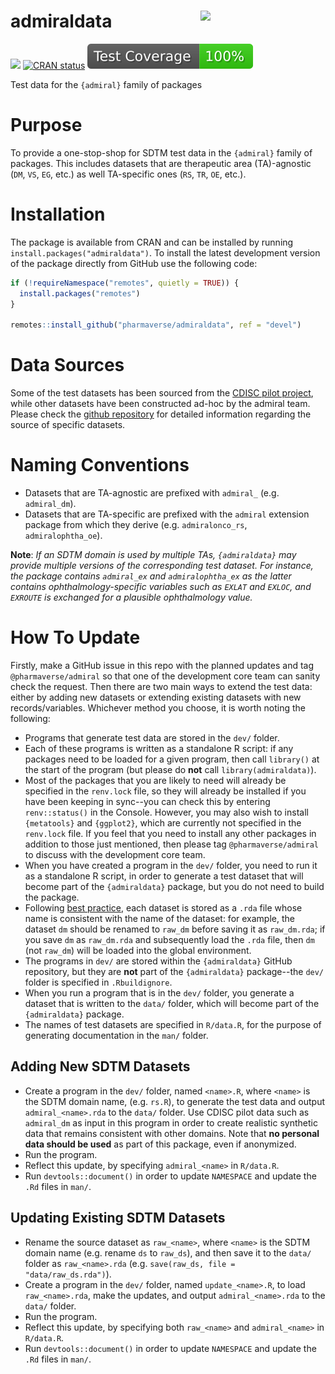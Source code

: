 # admiraldata <img src="man/figures/logo.png" align="right" width="200" style="margin-left:50px;"/>

<!-- badges: start -->

[<img src="http://pharmaverse.org/shields/admiral.svg">](https://pharmaverse.org)
[![CRAN status](https://www.r-pkg.org/badges/version/admiraldata)](https://CRAN.R-project.org/package=admiraldata)
[![Test Coverage](https://raw.githubusercontent.com/pharmaverse/admiraldata/badges/main/test-coverage.svg)](https://github.com/pharmaverse/admiraldata/actions/workflows/code-coverage.yml)

<!-- badges: end -->

Test data for the `{admiral}` family of packages 

# Purpose

To provide a one-stop-shop for SDTM test data in the `{admiral}` family of packages. This includes  datasets that are therapeutic area (TA)-agnostic (`DM`, `VS`, `EG`, etc.) as well TA-specific ones (`RS`, `TR`, `OE`, etc.).

# Installation

The package is available from CRAN and can be installed by running `install.packages("admiraldata")`.
To install the latest development version of the package directly from GitHub use the following code:

```r
if (!requireNamespace("remotes", quietly = TRUE)) {
  install.packages("remotes")
}

remotes::install_github("pharmaverse/admiraldata", ref = "devel")
```

# Data Sources

Some of the test datasets has been sourced from the [CDISC pilot project](https://github.com/cdisc-org/sdtm-adam-pilot-project), while other datasets have been constructed ad-hoc by the admiral team. Please check the [github repository](https://github.com/pharmaverse/admiral.test/tree/main/data) for detailed information regarding the source of specific datasets.

# Naming Conventions
* Datasets that are TA-agnostic are prefixed with `admiral_` (e.g. `admiral_dm`).
* Datasets that are TA-specific are prefixed with the `admiral` extension package from which they derive (e.g. `admiralonco_rs`, `admiralophtha_oe`).

**Note**: *If an SDTM domain is used by multiple TAs, `{admiraldata}` may provide multiple versions of the corresponding test dataset. For instance, the package contains `admiral_ex` and `admiralophtha_ex` as the latter contains ophthalmology-specific variables such as `EXLAT` and `EXLOC`, and `EXROUTE` is exchanged for a plausible ophthalmology value.*

# How To Update

Firstly, make a GitHub issue in this repo with the planned updates and tag `@pharmaverse/admiral` so that one of the development core team can sanity check the request.
Then there are two main ways to extend the test data: either by adding new datasets or extending existing datasets with new records/variables. Whichever method you choose, it is worth noting the following:

* Programs that generate test data are stored in the `dev/` folder.
* Each of these programs is written as a standalone R script: if any packages need to be loaded for a given program, then call `library()` at the start of the program (but please do __not__ call `library(admiraldata)`).
* Most of the packages that you are likely to need will already be specified in the `renv.lock` file, so they will already be installed if you have been keeping in sync--you can check this by entering `renv::status()` in the Console. However, you may also wish to install `{metatools}` and `{ggplot2}`, which are currently not specified in the `renv.lock` file. If you feel that you need to install any other packages in addition to those just mentioned, then please tag `@pharmaverse/admiral` to discuss with the development core team.
* When you have created a program in the `dev/` folder, you need to run it as a standalone R script, in order to generate a test dataset that will become part of the `{admiraldata}` package, but you do not need to build the package.
* Following [best practice](https://r-pkgs.org/data.html#sec-data-data), each dataset is stored as a `.rda` file whose name is consistent with the name of the dataset: for example, the dataset `dm` should be renamed to `raw_dm` before saving it as `raw_dm.rda`; if you save `dm` as `raw_dm.rda` and subsequently load the `.rda` file, then `dm` (not `raw_dm`) will be loaded into the global environment.
* The programs in `dev/` are stored within the `{admiraldata}` GitHub repository, but they are __not__ part of the `{admiraldata}` package--the `dev/` folder is specified in `.Rbuildignore`.
* When you run a program that is in the `dev/` folder, you generate a dataset that is written to the `data/` folder, which will become part of the `{admiraldata}` package.
* The names of test datasets are specified in `R/data.R`, for the purpose of generating documentation in the `man/` folder.

## Adding New SDTM Datasets

* Create a program in the `dev/` folder, named `<name>.R`, where `<name>` is the SDTM domain name, (e.g. `rs.R`), to generate the test data and output `admiral_<name>.rda` to the `data/` folder. Use CDISC pilot data such as `admiral_dm` as input in this program in order to create realistic synthetic data that remains consistent with other domains. Note that __no personal data should be used__ as part of this package, even if anonymized.
* Run the program.
* Reflect this update, by specifying `admiral_<name>` in `R/data.R`.
* Run `devtools::document()` in order to update `NAMESPACE` and update the `.Rd` files in `man/`.

## Updating Existing SDTM Datasets

* Rename the source dataset as `raw_<name>`, where `<name>` is the SDTM domain name (e.g. rename `ds` to `raw_ds`), and then save it to the `data/` folder as `raw_<name>.rda` (e.g. `save(raw_ds, file = "data/raw_ds.rda")`).
* Create a program in the `dev/` folder, named `update_<name>.R`, to load `raw_<name>.rda`, make the updates, and output `admiral_<name>.rda` to the `data/` folder.
* Run the program.
* Reflect this update, by specifying both `raw_<name>` and `admiral_<name>` in `R/data.R`.
* Run `devtools::document()` in order to update `NAMESPACE` and update the `.Rd` files in `man/`.
